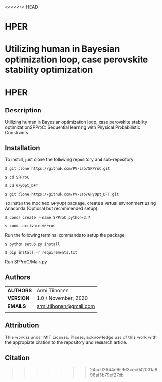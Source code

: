<<<<<<< HEAD
# HPER
Utilizing human in Bayesian optimization loop, case perovskite stability optimization
=======

HPER 
===========
## Description

Utilizing human in Bayesian optimization loop, case perovskite stability optimizationSPProC: Sequential learning with Physical Probabilistic Constraints

## Installation
To install, just clone the following repository and sub-repository:

`$ git clone https://github.com/PV-Lab/SPProC.git`

`$ cd SPProC`

`$ cd GPyOpt_DFT`

`$ git clone https://github.com/PV-Lab/GPyOpt_DFT.git`

To install the modified GPyOpt package, create a virtual environment using Anaconda (Optional but recommended setup):

`$ conda create --name SPProC python=3.7`

`$ conda activate SPProC`

Run the following terminal commands to setup the package:

`$ python setup.py install`

`$ pip install -r requirements.txt`

Run SPProC/Main.py

## Authors
||                    |
| ------------- | ------------------------------ |
| **AUTHORS**      | Armi Tiihonen | 
| **VERSION**      | 1.0 / November, 2020     | 
| **EMAILS**      | armi.tiihonen@gmail.com  | 
||                    |

## Attribution
This work is under MIT License. Please, acknowledge use of this work with the appropiate citation to the repository and research article.

## Citation

    
>>>>>>> 24cd03644e66963cec042031a896af6b79ef27db

